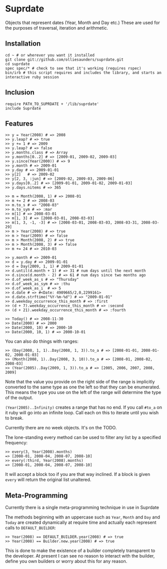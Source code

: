 Suprdate
========

Objects that represent dates (Year, Month and Day etc.) These are used for the purposes of traversal, iteration and arithmetic.

Installation
------------

	cd ~ # or wherever you want it installed
	git clone git://github.com/olliesaunders/suprdate.git
	cd suprdate
	spec spec/* # check to see that it's working (requires rspec)
	bin/irb # this script requires and includes the library, and starts an interactive ruby session

Inclusion
---------

	require PATH_TO_SUPRDATE + '/lib/suprdate'
	include Suprdate

Features
--------

	>> y = Year(2008) # => 2008
	>> y.leap? # => true
	>> y += 1 # => 2009
	>> y.leap? # => false
	>> y.months.class # => Array
	>> y.months[0..2] # => [2009-01, 2009-02, 2009-03]
	>> y.since(Year(2000)) # => 9
	>> y.month # => 2009-01
	>> y.day # => 2009-01-01
	>> y[2]   # => 2009-02
	>> y[2, 3, :jun] # => [2009-02, 2009-03, 2009-06]
	>> y.days[0..2] # => [2009-01-01, 2009-01-02, 2009-01-03]
	>> y.days.nitems # => 365

	>> m = Month(2008, 1) # => 2008-01
	>> m += 2 # => 2008-03
	>> m.to_s # => "2008-03"
	>> m.to_sym # => :mar
	>> m[1] # => 2008-03-01
	>> m[1, 3] # => [2008-03-01, 2008-03-03]
	>> m[1, 3, -1, -3] # => [2008-03-01, 2008-03-03, 2008-03-31, 2008-03-29]
	>> m > Year(2008) # => true
	>> m > Year(2009) # => false
	>> m > Month(2008, 2) # => true
	>> m > Month(2008, 3) # => false
	>> m += 24 # => 2010-03

	>> y.month # => 2009-01
	>> d = y.day # => 2009-01-01
	>> d = Day(2009, 1, 1) # 2009-01-01
	>> d.until(d.month + 1) # => 31 # num days until the next month
	>> d.since(d.month - 2) # => 61 # num days since two months ago
	>> d.of_week_as_s # => "Thursday"
	>> d.of_week_as_sym # => :thu
	>> d.of_week_as_i  # => 5
	>> d.date # => #<Date: 4909665/2,0,2299161>
	>> d.date.strftime("%Y-%m-%d") # => "2009-01-01"
	>> d.weekday_occurrence_this_month # => :first
	>> (d + 7).weekday_occurrence_this_month # => :second
	>> (d + 21).weekday_occurrence_this_month # => :fourth

	>> Today() # => 2008-11-30
	>> Date(2000) # => 2000
	>> Date(2000, 10) # => 2000-10
	>> Date(2000, 10, 1) # => 2000-10-01

You can also do things with ranges:

	>> (Day(2008, 1, 1)..Day(2008, 1, 3)).to_a # => [2008-01-01, 2008-01-02, 2008-01-03]
	>> (Month(2008, 1)..Day(2008, 3, 10)).to_a # => [2008-01, 2008-02, 2008-03]
	>> (Year(2005)..Day(2009, 1, 3)).to_a # => [2005, 2006, 2007, 2008, 2009]

Note that the value you provide on the right side of the range is implicitly converted to the
same type as one the left so that they can be enumerated. This means the type you use on the
left of the range will determine the type of the output.

`(Year(2005)..Infinity)` creates a range that has no end. If you call `#to_a` on it ruby will go into an
infinite loop. Call each on this to iterate until you wish to break.

Currently there are no week objects. It's on the TODO.

The lone-standing every method can be used to filter any list by a specified frequency:

	>> every(3, Year(2008).months)
	=> [2008-01, 2008-04, 2008-07, 2008-10]
	>> every(:third, Year(2008).months)
	=> [2008-01, 2008-04, 2008-07, 2008-10]

It will accept a block too if you are that way inclined. If a block is given `every` will
return the original list unaltered.

Meta-Programming
----------------

Currently there is a single meta-programming technique in use in Suprdate

The methods beginning with an uppercase such as `Year`, `Month` and `Day` and `Today` are created
dynamically at require time and actually each represent calls to `DEFAULT_BUILDER`:

	>> Year(2008) == DEFAULT_BUILDER.year(2008) # => true
	>> Year(2008) == Builder.new.year(2008) # => true

This is done to make the existence of a builder completely transparent to the developer.
At present I can see no reason to interact with the builder, define you own builders or
worry about this for any reason.
